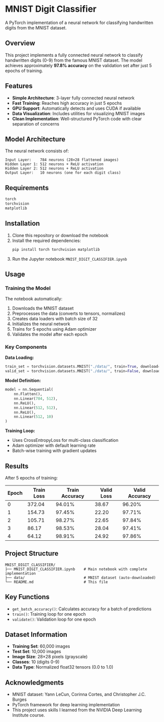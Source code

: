 # MNIST Digit Classifier

A PyTorch implementation of a neural network for classifying handwritten digits from the MNIST dataset.

## Overview

This project implements a fully connected neural network to classify handwritten digits (0-9) from the famous MNIST dataset. The model achieves approximately **97.8% accuracy** on the validation set after just 5 epochs of training.

## Features

- **Simple Architecture**: 3-layer fully connected neural network
- **Fast Training**: Reaches high accuracy in just 5 epochs
- **GPU Support**: Automatically detects and uses CUDA if available
- **Data Visualization**: Includes utilities for visualizing MNIST images
- **Clean Implementation**: Well-structured PyTorch code with clear separation of concerns

## Model Architecture

The neural network consists of:

```
Input Layer:    784 neurons (28×28 flattened images)
Hidden Layer 1: 512 neurons + ReLU activation
Hidden Layer 2: 512 neurons + ReLU activation
Output Layer:   10 neurons (one for each digit class)
```

## Requirements

```python
torch
torchvision
matplotlib
```

## Installation

1. Clone this repository or download the notebook
2. Install the required dependencies:
   ```bash
   pip install torch torchvision matplotlib
   ```
3. Run the Jupyter notebook `MNIST_DIGIT_CLASSIFIER.ipynb`

## Usage

### Training the Model

The notebook automatically:
1. Downloads the MNIST dataset
2. Preprocesses the data (converts to tensors, normalizes)
3. Creates data loaders with batch size of 32
4. Initializes the neural network
5. Trains for 5 epochs using Adam optimizer
6. Validates the model after each epoch

### Key Components

**Data Loading:**
```python
train_set = torchvision.datasets.MNIST("./data/", train=True, download=True)
valid_set = torchvision.datasets.MNIST("./data/", train=False, download=True)
```

**Model Definition:**
```python
model = nn.Sequential(
    nn.Flatten(),
    nn.Linear(784, 512),
    nn.ReLU(),
    nn.Linear(512, 512),
    nn.ReLU(),
    nn.Linear(512, 10)
)
```

**Training Loop:**
- Uses CrossEntropyLoss for multi-class classification
- Adam optimizer with default learning rate
- Batch-wise training with gradient updates

## Results

After 5 epochs of training:

| Epoch | Train Loss | Train Accuracy | Valid Loss | Valid Accuracy |
|-------|------------|----------------|------------|----------------|
| 0     | 372.04     | 94.01%         | 38.67      | 96.20%         |
| 1     | 154.73     | 97.45%         | 22.20      | 97.71%         |
| 2     | 105.71     | 98.27%         | 22.65      | 97.84%         |
| 3     | 86.17      | 98.53%         | 28.04      | 97.41%         |
| 4     | 64.12      | 98.91%         | 24.92      | 97.86%         |

## Project Structure

```
MNIST_DIGIT_CLASSIFIER/
├── MNIST_DIGIT_CLASSIFIER.ipynb    # Main notebook with complete implementation
├── data/                           # MNIST dataset (auto-downloaded)
└── README.md                       # This file
```

## Key Functions

- `get_batch_accuracy()`: Calculates accuracy for a batch of predictions
- `train()`: Training loop for one epoch
- `validate()`: Validation loop for one epoch

## Dataset Information

- **Training Set**: 60,000 images
- **Test Set**: 10,000 images
- **Image Size**: 28×28 pixels (grayscale)
- **Classes**: 10 (digits 0-9)
- **Data Type**: Normalized float32 tensors (0.0 to 1.0)


## Acknowledgments

- MNIST dataset: Yann LeCun, Corinna Cortes, and Christopher J.C. Burges
- PyTorch framework for deep learning implementation
- This project uses skills I learned from the NVIDIA Deep Learning Institute course.
